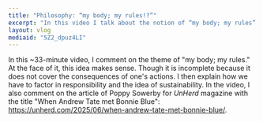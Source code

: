 ```yaml
---
title: "Philosophy: “my body; my rules!?”"
excerpt: "In this video I talk about the notion of “my body; my rules” and how it is incomplete because it does not cover responsibility."
layout: vlog
mediaid: "5Z2_dpuz4LI"
---
```


In this ~33-minute video, I comment on the theme of "my body; my
rules." At the face of it, this idea makes sense. Though it is
incomplete because it does not cover the consequences of one's
actions. I then explain how we have to factor in responsibility and
the idea of sustainability. In the video, I also comment on the
article of Poppy Sowerby for _UnHerd_ magazine with the title "When
Andrew Tate met Bonnie Blue":
<https://unherd.com/2025/06/when-andrew-tate-met-bonnie-blue/>.
